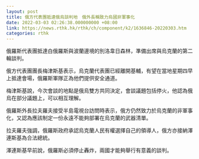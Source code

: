 ```yaml
---
layout: post
title: 俄方代表團抵達俄烏談判地　俄外長稱致力烏國非軍事化
date: 2022-03-03 02:26:38.000000000 +08:00
link: https://news.rthk.hk/rthk/ch/component/k2/1636846-20220303.htm
categories: rthk
---
```


俄羅斯代表團抵達白俄羅斯與波蘭邊境的別洛韋日森林，準備出席與烏克蘭的第二輪談判。

俄方代表團團長梅津斯基表示，烏克蘭代表團已經離開基輔，有望在當地星期四早上抵達會場，俄羅斯軍隊正為他們提供安全通道。

梅津斯基說，今次會談的地點是俄烏雙方共同決定，會談議題包括停火，他認為俄烏在部分議題上，可以相互理解。

俄羅斯外長拉夫羅夫接受半島電視台訪問時表示，俄方仍然致力於烏克蘭的非軍事化，又認為應該制定一份永遠不能夠部署在烏克蘭的武器清單。

拉夫羅夫強調，俄羅斯政府承認烏克蘭人民有權選擇自己的領導人，俄方亦接納澤連斯基為合法總統。

澤連斯基早前說，俄羅斯必須停止轟炸，兩國才能夠舉行有意義的談判。
